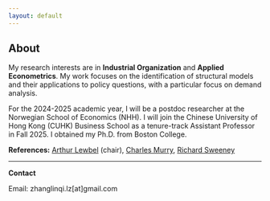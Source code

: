 ```yaml
---
layout: default
---
```


<!-- Text can be **bold**, _italic_, or ~~strikethrough~~. -->

<!-- # Header 1 -->

<!-- ## Header 2

> This is a blockquote following a header.
>
> When something is important enough, you do it even if the odds are not in your favor. -->

## About

My research interests are in **Industrial Organization** and **Applied Econometrics**. My work focuses on the identification of structural models and their applications to policy questions, with a particular focus on demand analysis.

For the 2024-2025 academic year, I will be a postdoc researcher at the Norwegian School of Economics (NHH). I will join the Chinese University of Hong Kong (CUHK) Business School as a tenure-track Assistant Professor in Fall 2025. I obtained my Ph.D. from Boston College. 

**References:** [Arthur Lewbel](https://sites.google.com/bc.edu/arthur-lewbel) (chair), [Charles Murry](https://charliemurry.github.io), [Richard Sweeney](http://www.richard-sweeney.com)

---

**Contact**   
<!--Department of Economics  
NHH - Norwegian School of Economics  
Address: Helleveien 30, 5045 Bergen, Norway  -->
Email: zhanglinqi.lz[at]gmail.com   

